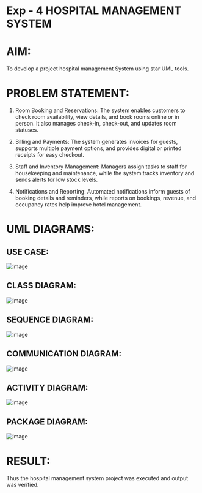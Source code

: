# Exp - 4 HOSPITAL MANAGEMENT SYSTEM

# AIM:

To develop a project hospital management System using star UML tools.

# PROBLEM STATEMENT:

1.	Room Booking and Reservations: The system enables customers to check room availability, view details, and book rooms online or in person. It also manages check-in, check-out, and updates room statuses.

2.	Billing and Payments: The system generates invoices for guests, supports multiple payment options, and provides digital or printed receipts for easy checkout.

3.	Staff and Inventory Management: Managers assign tasks to staff for housekeeping and maintenance, while the system tracks inventory and sends alerts for low stock levels.

4.	Notifications and Reporting: Automated notifications inform guests of booking details and reminders, while reports on bookings, revenue, and occupancy rates help improve hotel management.

# UML DIAGRAMS:

## USE CASE:

![image](https://github.com/user-attachments/assets/6648dd5e-d34d-4959-80ba-4023db0e4330)

## CLASS DIAGRAM:

![image](https://github.com/user-attachments/assets/43557af6-c320-4a19-8fdc-da6503a37a01)

## SEQUENCE DIAGRAM:

![image](https://github.com/user-attachments/assets/ed63e0e1-acbb-48ac-b1ab-8c38c8edc5b7)

## COMMUNICATION DIAGRAM:

![image](https://github.com/user-attachments/assets/0e4c2713-4a40-42f0-a0b2-91711a820ed6)

## ACTIVITY DIAGRAM:

![image](https://github.com/user-attachments/assets/1c15bca0-0e49-479d-8b05-e0e9e8cf8d09)

## PACKAGE DIAGRAM:

![image](https://github.com/user-attachments/assets/195b8fd7-f72d-477a-afd6-9ccd41625f69)

# RESULT:

Thus the hospital management system project was executed and output was verified.
